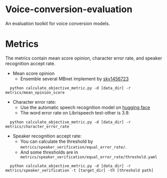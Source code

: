 # Voice-conversion-evaluation
An evaluation toolkit for voice conversion models.

# Metrics
The metrics contain mean score opinion, character error rate, and speaker recognition accept rate.
- Mean score opinion
  - Ensemble several MBnet implement by [sky1456723](https://github.com/sky1456723/Pytorch-MBNet)
```
  python calculate_objective_metric.py -d [data_dir] -r metrics/mean_opinion_score
```
- Character error rate:
  - Use the automatic speech recognition model on [hugging face](https://huggingface.co/facebook/wav2vec2-large-960h-lv60-self)
  - The word error rate on Librispeech test-other is 3.9.
```
  python calculate_objective_metric.py -d [data_dir] -r metrics/character_error_rate
```
- Speaker recognition accept rate:
  - You can calculate the threshold by ```metrics/speaker_verification/equal_error_rate/```.
  - And some thresholds are in ``` metrics/speaker_verification/equal_error_rate/threshold.yaml```
```
  python calculate_objective_metric.py -d [data_dir] -r metrics/speaker_verification -t [target_dir] -th [threshold path]
```
